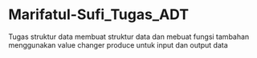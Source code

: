 # Marifatul-Sufi_Tugas_ADT
Tugas struktur data membuat struktur data dan mebuat fungsi tambahan menggunakan value changer produce untuk input dan output data
